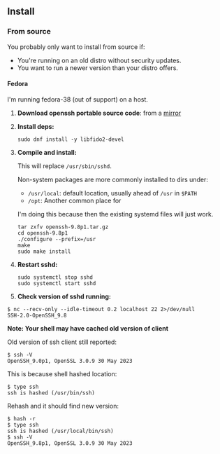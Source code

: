## Install

### From source

You probably only want to install from source if:

- You're running on an old distro without security updates.
- You want to run a newer version than your distro offers.

#### Fedora

I'm running fedora-38 (out of support) on a host.

1. **Download openssh portable source code**: from a [mirror](https://www.openssh.com/portable.html)

2. **Install deps:** 

    ```shell
    sudo dnf install -y libfido2-devel
    ```
   
2. **Compile and install:**

    This will replace `/usr/sbin/sshd`. 

    Non-system packages are more commonly installed to dirs under:

    - `/usr/local`: default location, usually ahead of `/usr` in `$PATH`
    - `/opt`: Another common place for 

    I'm doing this because then the existing systemd files will just work.

    ```shell
    tar zxfv openssh-9.8p1.tar.gz
    cd openssh-9.8p1
    ./configure --prefix=/usr
    make
    sudo make install
    ```

3. **Restart sshd:**
    ```shell
    sudo systemctl stop sshd
    sudo systemctl start sshd
    ```

4. **Check version of sshd running:**

```shell
$ nc --recv-only --idle-timeout 0.2 localhost 22 2>/dev/null
SSH-2.0-OpenSSH_9.8
```

**Note: Your shell may have cached old version of client**

Old version of ssh client still reported:
```shell
$ ssh -V
OpenSSH_9.0p1, OpenSSL 3.0.9 30 May 2023
```

This is because shell hashed location:
```shell
$ type ssh
ssh is hashed (/usr/bin/ssh)
```

Rehash and it should find new version:
```shell
$ hash -r
$ type ssh
ssh is hashed (/usr/local/bin/ssh)
$ ssh -V
OpenSSH_9.8p1, OpenSSL 3.0.9 30 May 2023
```